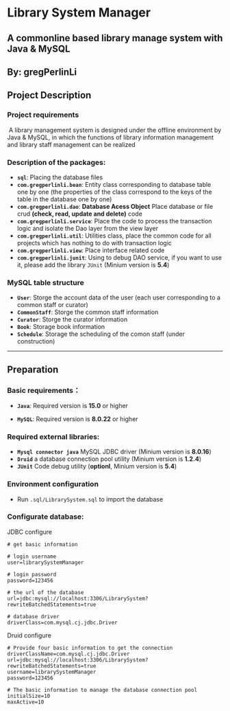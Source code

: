 # **Library System Manager**

## **A commonline based library manage system with Java & MySQL**

## By: gregPerlinLi

## Project Description

### Project requirements

​		A library management system is designed under the offline environment by Java & MySQL, in which the functions of library information management and library staff management can be realized

### Description of the packages:

- **`sql`**: Placing the database files
- **`com.gregperlinli.bean`**: Entity class corresponding to database table one by one (the properties of the class correspond to the keys of the table in the database one by one)
- **`com.gregperlinli.dao`**: **Database Acess Object** Place database or file crud **(check, read, update and delete)** code
- **`com.gregperlinli.service`**: Place the code to process the transaction logic and isolate the Dao layer from the view layer
- **`com.gregperlinli.util`**: Utilities class, place the common code for all projects which has nothing to do with transaction logic
- **`com.gregperlinli.view`**: Place interface related code
- **`com.gregperlinli.junit`**: Using to debug DAO service, if you want to use it, please add the library `JUnit` (Minium version is **5.4**)

### MySQL table structure

- **`User`**: Storge the account data of the user (each user corresponding to a common staff or curator)
- **`CommonStaff`**: Storge the common staff information
- **`Curator`**: Storge the curator information
- **`Book`**: Storage book information
- **`Schedule`**: Storage the scheduling of the comon staff (under construction)



---

## **Preparation**

### Basic requirements：

- **`Java`**: Required version is **15.0** or higher

- **`MySQL`**: Required version is **8.0.22** or higher

### Required external libraries:

- **`Mysql connector java`** MySQL JDBC driver (Minium version is **8.0.16**)
- **`Druid`** a database connection pool utility (Minium version is **1.2.4**)
- **`JUnit`** Code debug utility (**optionl**, Minium version is **5.4**)

### Environment configuration

- Run `.sql/LibrarySystem.sql` to import the database

### Configurate database:

JDBC configure

```properties
# get basic information

# login username
user=librarySystemManager

# login password
password=123456

# the url of the database
url=jdbc:mysql://localhost:3306/LibrarySystem?rewriteBatchedStatements=true

# database driver
driverClass=com.mysql.cj.jdbc.Driver
```

Druid configure

```properties
# Provide four basic information to get the connection
driverClassName=com.mysql.cj.jdbc.Driver
url=jdbc:mysql://localhost:3306/LibrarySystem?rewriteBatchedStatements=true
username=librarySystemManager
password=123456

# The basic information to manage the database connection pool
initialSize=10
maxActive=10
```



